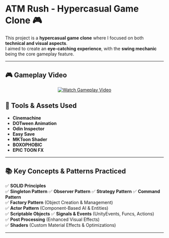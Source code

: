 # ATM Rush - Hypercasual Game Clone 🎮  

This project is a **hypercasual game clone** where I focused on both **technical and visual aspects**.  
I aimed to create an **eye-catching experience**, with the **swing mechanic** being the core gameplay feature.  

---
## 🎮 Gameplay Video  

<p align="center">
  <a href="https://github.com/user-attachments/assets/d5e3bd94-ec72-4e3e-8d39-21b4f571fde2">
    <img src="https://img.icons8.com/ios-filled/100/play.png" alt="Watch Gameplay Video"/>
  </a>
</p>

## 🔧 Tools & Assets Used  
 
- **Cinemachine**  
- **DOTween Animation**  
- **Odin Inspector**  
- **Easy Save**  
- **MKToon Shader**  
- **BOXOPHOBIC**  
- **EPIC TOON FX** 
---

## 📚 Key Concepts & Patterns Practiced  

✅ **SOLID Principles**  
✅ **Singleton Pattern** 
✅ **Observer Pattern** 
✅ **Strategy Pattern** 
✅ **Command Pattern**  
✅ **Factory Pattern** (Object Creation & Management)  
✅ **Actor Pattern** (Component-Based AI & Entities)  
✅ **Scriptable Objects** 
✅ **Signals & Events** (UnityEvents, Funcs, Actions)  
✅ **Post Processing** (Enhanced Visual Effects)  
✅ **Shaders** (Custom Material Effects & Optimizations)  

---
